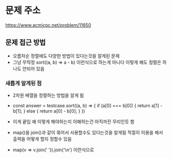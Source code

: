 # 문제 주소 
https://www.acmicpc.net/problem/11650

## 문제 접근 방법 
- 오름차순 정렬에도 다양한 방법이 있다는것을 알게된 문제 
- 그냥 무작정 sort((a, b) => a - b) 이런식으로 하는게 아니다 이렇게 해도 정렬은 하나도 안되어 있음 

### 새롭게 알게된 점 
- 2차원 배열을 정렬하는 방법을 알게 됨 
- const answer = testcase.sort((a, b) => {
        if (a[0] === b[0]) {
            return a[1] - b[1];
        }
        else {
            return a[0] - b[0];
        }
    })
- 이게 끝임 왜 이렇게 해야하는지 이해하는건 아직까진 무리인듯 함 

- map()을 join()과 같이 묶어서 사용할수도 있다는것을 알게됨 적절히 이용을 해서 출력을 어떻게 할지 정할수 있음 
- map(v => v.join(' ')).join('\n') 이런식으로 